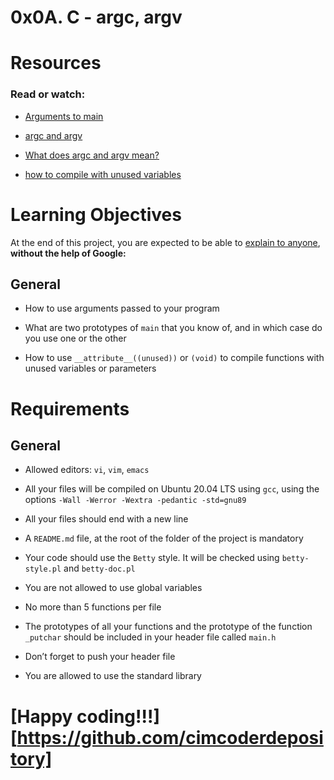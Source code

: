 # 0x0A. C - argc, argv

# Resources

### **Read or watch:**

 * [Arguments to main](https://intranet.alxswe.com/rltoken/Jip\_nI4tv2ybQZ-jV3fqJg)

 * [argc and argv](https://intranet.alxswe.com/rltoken/31aLwv8qsXuiUZrOk9Djqg)

 * [What does argc and argv mean?](https://intranet.alxswe.com/rltoken/A0pzqslB6Z3Y3OV3hJQ6Tw)

 * [how to compile with unused variables](https://intranet.alxswe.com/rltoken/MkOUE1ndq1UAx9Erk-AVbg)

# Learning Objectives

At the end of this project, you are expected to be able to [explain to anyone](https://intranet.alxswe.com/rltoken/DBgGt1BaQ75AkikI88WbEw), **without the help of Google:**

## General

 * How to use arguments passed to your program

 * What are two prototypes of `main` that you know of, and in which case do you use one or the other

 * How to use `__attribute__((unused))` or `(void)` to compile functions with unused variables or parameters

# Requirements

## General

 * Allowed editors: `vi`, `vim`, `emacs`

 * All your files will be compiled on Ubuntu 20.04 LTS using `gcc`, using the options `-Wall -Werror -Wextra -pedantic -std=gnu89`

 * All your files should end with a new line

 * A `README.md` file, at the root of the folder of the project is mandatory

 * Your code should use the `Betty` style. It will be checked using `betty-style.pl` and `betty-doc.pl`

 * You are not allowed to use global variables

 * No more than 5 functions per file

 * The prototypes of all your functions and the prototype of the function `_putchar` should be included in your header file called `main.h`

 * Don’t forget to push your header file

 * You are allowed to use the standard library

# [Happy coding!!!][https://github.com/cimcoderdepository]
